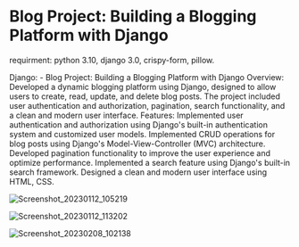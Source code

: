# Blog Project: Building a Blogging Platform with Django
requirment:
python 3.10,
django 3.0,
crispy-form,
pillow.


Django: - Blog Project: Building a Blogging Platform with Django
Overview:
Developed a dynamic blogging platform using Django, designed to allow users to create,
read, update, and delete blog posts. The project included user authentication and authorization,
pagination, search functionality, and a clean and modern user interface.
Features:
Implemented user authentication and authorization using Django's built-in authentication system and 
customized user models.
Implemented CRUD operations for blog posts using Django's Model-View-Controller (MVC) architecture.
Developed pagination functionality to improve the user experience and optimize performance.
Implemented a search feature using Django's built-in search framework.
Designed a clean and modern user interface using HTML, CSS.


![Screenshot_20230112_105219](https://user-images.githubusercontent.com/117152309/230540099-4ed7239f-6d5e-4a39-ad3a-38b60e77400c.png)


![Screenshot_20230112_113202](https://user-images.githubusercontent.com/117152309/230540148-3bb0cdea-7b1d-4650-9e80-d83a0dc35cd6.png)


![Screenshot_20230208_102138](https://user-images.githubusercontent.com/117152309/230540189-39c86417-6081-4591-9322-bf1e949b7656.png)
